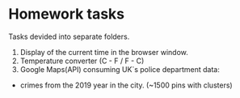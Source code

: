 # Homework tasks

Tasks devided into separate folders.
1. Display of the current time in the browser window.
2. Temperature converter (C - F / F - C)
3. Google Maps(API) consuming UK`s police department data:
 - crimes from the 2019 year in the city. (~1500 pins with clusters)
